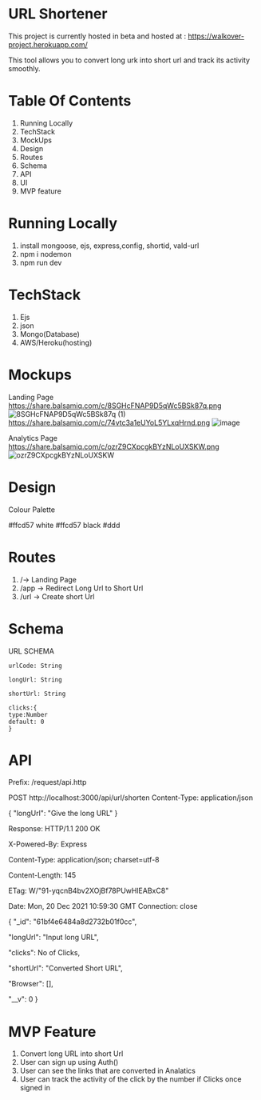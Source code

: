 # URL Shortener
This project is currently hosted in beta and hosted at : https://walkover-project.herokuapp.com/

This tool allows you to convert long urk into short url and track its activity smoothly. 

# Table Of Contents
1. Running Locally
2. TechStack
3. MockUps
4. Design
5. Routes
6. Schema
7. API
8. UI
9. MVP feature

# Running Locally
1. install mongoose, ejs, express,config, shortid, vald-url
2. npm i nodemon
3. npm run dev

# TechStack
1. Ejs
2. json
3. Mongo(Database)
4. AWS/Heroku(hosting)


# Mockups

Landing Page
  https://share.balsamiq.com/c/8SGHcFNAP9D5qWc5BSk87q.png
  ![8SGHcFNAP9D5qWc5BSk87q (1)](https://share.balsamiq.com/c/3zfANeQzckXzYunPGqjpPm.png)
  https://share.balsamiq.com/c/74vtc3a1eUYoL5YLxqHrnd.png
  ![image](https://user-images.githubusercontent.com/90218870/146899649-71da53a6-cfdf-4e29-ba89-576c7a99c8c6.png)

  
Analytics Page
 https://share.balsamiq.com/c/ozrZ9CXpcgkBYzNLoUXSKW.png  
  ![ozrZ9CXpcgkBYzNLoUXSKW](https://user-images.githubusercontent.com/90218870/146599792-5855f68d-1d33-4a33-9fad-ccd77ec683cc.png)


# Design
Colour Palette

   #ffcd57
   white
   #ffcd57
   black
   #ddd
   
   
   
# Routes
1. /-> Landing Page
2. /app -> Redirect Long Url to Short Url
3. /url -> Create short Url

# Schema
URL SCHEMA
   
    urlCode: String
    
    longUrl: String
    
    shortUrl: String
    
    clicks:{
    type:Number
    default: 0
    }

    
    
# API

Prefix: /request/api.http


 POST http://localhost:3000/api/url/shorten 
Content-Type: application/json

{
"longUrl": "Give the long URL"
}

Response:
HTTP/1.1 200 OK

X-Powered-By: Express

Content-Type: application/json; charset=utf-8

Content-Length: 145

ETag: W/"91-yqcnB4bv2XOjBf78PUwHlEABxC8"

Date: Mon, 20 Dec 2021 10:59:30 GMT
Connection: close

{
  "_id": "61bf4e6484a8d2732b01f0cc",
  
  "longUrl": "Input long URL",
  
  "clicks": No of Clicks,
  
  "shortUrl": "Converted Short URL",
  
  "Browser": [],
  
  "__v": 0
}


# MVP Feature


1. Convert long URL into short Url
2. User can sign up using Auth()
3. User can see the links that are converted in Analatics
4. User can track the activity of the click by the number if Clicks once signed in



